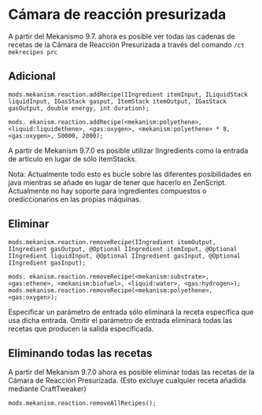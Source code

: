 # Cámara de reacción presurizada

A partir del Mekanismo 9.7. ahora es posible ver todas las cadenas de recetas de la Cámara de Reacción Presurizada a través del comando `/ct mekrecipes prc`

## Adicional

```zenscript
mods.mekanism.reaction.addRecipe(IIngredient itemInput, ILiquidStack liquidInput, IGasStack gasput, ItemStack itemOutput, IGasStack gasOutput, double energy, int duration);

mods. ekanism.reaction.addRecipe(<mekanism:polyethene>, <liquid:liquidethene>, <gas:oxygen>, <mekanism:polyethene> * 8, <gas:oxygen>, 50000, 2000);
```

A partir de Mekanism 9.7.0 es posible utilizar IIngredients como la entrada de artículo en lugar de sólo ItemStacks.

Nota: Actualmente todo esto es bucle sobre las diferentes posibilidades en java mientras se añade en lugar de tener que hacerlo en ZenScript. Actualmente no hay soporte para ingredientes compuestos o orediccionarios en las propias máquinas.

## Eliminar

```zenscript
mods.mekanism.reaction.removeRecipe(IIngredient itemOutput, IIngredient gasOutput, @Optional IIngredient itemInput, @Optional IIngredient liquidInput, @Optional IIngredient gasInput, @Optional IIngredient gasInput);

mods. ekanism.reaction.removeRecipe(<mekanism:substrate>, <gas:ethene>, <mekanism:biofuel>, <liquid:water>, <gas:hydrogen>);
mods.mekanism.reaction.removeRecipe(<mekanism:polyethene>, <gas:oxygen>);
```

Especificar un parámetro de entrada sólo eliminará la receta específica que usa dicha entrada. Omitir el parámetro de entrada eliminará todas las recetas que producen la salida especificada.

## Eliminando todas las recetas

A partir del Mekanism 9.7.0 ahora es posible eliminar todas las recetas de la Cámara de Reacción Presurizada. (Esto excluye cualquier receta añadida mediante CraftTweaker)

```zenscript
mods.mekanism.reaction.removeAllRecipes();
```